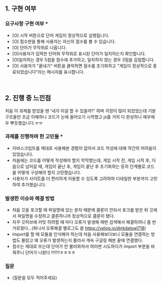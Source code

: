 <!--
## 0. 작성 참고 사항

다음 템플릿의 내용을 모두 채운 후 제출해주세요.
> 제목 옆 별표(*) 표시가 없다면 선택사항이므로 채우지 않아도 됩니다.

PR의 제목은 '[이름] 과제 제출합니다'로 통일해주세요.
(예시) [김한울] 과제 제출합니다

해당 PR을 바탕으로 면접을 진행할 예정입니다. 성실하게 작성해주세요.
또한 모든 인턴 선발을 마친 후 지원자 모두의 PR에 리뷰를 해드릴 예정입니다.
리뷰 반영은 선택 사항이니 참고 바랍니다.

해당 에디터가 어렵다면 markdown을 키워드로 검색해서 알아보세요!
-->

## 1. 구현 여부

### 요구사항 구현 여부 \*

- [O] 시작 버튼으로 단어 게임이 정상적으로 실행됩니다.
- [O] 점수판을 통해 사용자는 자신의 점수를 볼 수 있습니다.
- [O] 단어가 무작위로 나옵니다.
- [O]사용자가 입력한 단어와 무작위로 표시된 단어가 일치하는지 확인합니다.
- [O]일치하는 경우 5점을 점수에 추가하고, 일치하지 않는 경우 3점을 감점합니다.
- [O] 사용자가 "끝내기" 버튼을 클릭하면 점수를 초기화하고 "게임이 정상적으로 종료되었습니다"라는 메시지를 표시합니다.

<br>

## 2. 진행 중 느낀점
처음 이 과제를 받았을 땐 '내가 이걸 할 수 있을까?' 하며 걱정이 많이 되었었는데 기본 구조들만 조금 이해하니 코드가 눈에 들어오기 시작했고 js를 거의 다 완성하니 매우매우 뿌듯했습니다.ㅠㅠ 

### 과제를 진행하며 한 고민들 \*
- 자바스크립트를 제대로 사용해본 경험이 없어서 코드 작성에 대해 약간의 어려움이 있었습니다.
- 처음에는 코드를 어떻게 작성해야 할지 막막했는데, 게임 시작 전, 게임 시작 후, 다음으로 넘어갈 때, 게임이 끝난 후, 게임이 끝난 후 초기화하는 등의 단계별로 코드를 어떻게 구성해야 할지 고민했습니다.
- 사용자가 사이트를 더 편리하게 이용할 수 있도록 고려하여 디테일한 부분까지 고민하여 추가했습니다.

### 발생한 이슈와 해결 방법
- 처음 깃을 포크할 때 파일명에 있는 문자 때문에 클론이 안되서 포크를 받은 뒤 깃에서 파일명을 수정하고 클론하니까 정상적으로 클론이 됐다.
- 자꾸 깃허브에 커밋 하려할 때 마다 오류가 발생해 매번 검색해서 해결하려니 좀 번거로웠다...(화나서 오류해결 벨로그도 씀 https://velog.io/@rkdalswl718)
- import를 할 때 모듈을 인식해야 하는데 처음 사용해보다보니 모듈을 연결하는 방법도 몰랐고 왜 오류가 발생하는지 몰라서 계속 구글링 해본 끝에 연결했다.
- 점수는 제대로 뜨는데 단어가 안 불러와져서 여러번 시도하다가 import 부분을 바꿔주니 단어가 나왔다 !!!!!!!ㅎㅎㅎㅎ

### 질문

- (질문을 모두 적어주세요)